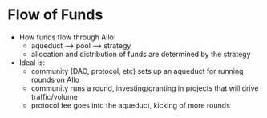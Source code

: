 # Flow of Funds

*   How funds flow through Allo:
    *   aqueduct --> pool --> strategy
    *   allocation and distribution of funds are determined by the strategy
*   Ideal is:
    *   community (DAO, protocol, etc) sets up an aqueduct for running rounds on Allo
    *   community runs a round, investing/granting in projects that will drive traffic/volume
    *   protocol fee goes into the aqueduct, kicking of more rounds
